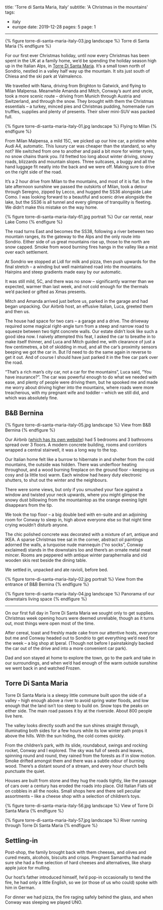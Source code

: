 title: 'Torre di Santa Maria, Italy'
subtitle: 'A Christmas in the mountains'
tags:
  - italy
  - europe
date: 2019-12-28
pages: 5
page: 1
---

{% figure torre-di-santa-maria-italy-03.jpg landscape %}
Torre di Santa Maria
{% endfigure %}

For our first ever Christmas holiday, until now every Christmas has been spent in the UK at a family home, we’d be spending the holiday season high up in the Italian Alps, in [Torre Di Santa Maria](https://en.wikipedia.org/wiki/Torre_di_Santa_Maria). It’s a small town north of Sondrio, nestled in a valley half way up the mountain. It sits just south of Chiesa and the ski park at Valmalenco.

We travelled with Nana, driving from Brighton to Gatwick, and flying to Milan Malpensa. Meanwhile Amanda and Mitch, Conway’s aunt and uncle, took a more scenic route – driving from Munich through Austria and Switzerland, and through the snow. They brought with them the Christmas essentials – a turkey, minced pies and Christmas pudding, homemade rum truffles, supplies and plenty of presents. Their silver mini-SUV was packed full.

{% figure torre-di-santa-maria-italy-01.jpg landscape %}
Flying to Milan
{% endfigure %}

From Milan Malpensa, a mild 15C, we picked up our hire car, a pristine white Audi A4, automatic. This luxury car was cheaper than the standard, so why not? We switched from one to another and paid a bit more for winter tyres, no snow chains thank you. I’d fretted too long about winter driving, snowy roads, blizzards and mountain slopes. Three suitcases, a buggy and all the hand luggage fit neatly into the back and we were off. Making sure to drive on the right side of the road.

It’s a 2 hour drive from Milan to the mountains, and most of it is flat. In the late afternoon sunshine we passed the outskirts of Milan, took a detour through Seregno, zipped by Lecco, and hugged the SS36 alongside Lake Como. I was looking forward to a beautiful and scenic drive alongside the lake, but the SS36 is all tunnel and every glimpse of tranquility is fleeting. We didn’t make this mistake on the way home.

{% figure torre-di-santa-maria-italy-61.jpg portrait %}
Our car rental, near Lake Como
{% endfigure %}

The road turns East and becomes the SS38, following a river between two mountain ranges, its the gateway to the Alps and the only route into Sondrio. Either side of us great mountains rise up, those to the north are snow capped. Smoke from wood burning fires hangs in the valley like a mist over each settlement.

At Sondrio we stopped at Lidl for milk and pizza, then push upwards for the final stretch – a winding but well maintained road into the mountains. Hairpins and steep gradients made easy by our automatic.

It was still mild, 5C, and there was no snow – significantly warmer than we expected, warmer than last week, and not cold enough for the thermals we’d packed or gifted as Xmas presents.

Mitch and Amanda arrived just before us, parked in the garage and had began unpacking. Our Airbnb host, an effusive Italian, Luca, greeted them and then us.

The house had space for two cars – a garage and a drive. The driveway required some magical right-angle turn from a steep and narrow road to squeeze between two tight concrete walls. Our estate didn’t look like such a good idea now. I naively attempted this feat, I asked the car to breathe in to make itself thinner, and Luca and Mitch guided me, with clearance of just a few centimetres, a bit of skidding in mud, and all the car’s proximity sensors beeping we got the car in. But I’d need to do the same again in reverse to get it out. And of course I should have just parked it in the free car park over the road.

“That’s a rich man’s city car, not a car for the mountains”, Luca said, “You have insurance?”. The car was powerful enough to do what we needed with ease, and plenty of people were driving them, but he spooked me and made me worry about driving higher into the mountains, where roads were more treacherous, with my pregnant wife and toddler – which we still did, and which was absolutely fine.

## B&B Bernina

{% figure torre-di-santa-maria-italy-05.jpg landscape %}
View from B&B Bernina
{% endfigure %}

Our Airbnb ([which has its own website](https://berninabb.com/)) had 5 bedrooms and 3 bathrooms spread over 3 floors. A modern concrete building, rooms and corridors wrapped a central stairwell, it was a long way to the top.

Our Italian home felt like a burrow to hibernate in and shelter from the cold mountains, the outside was hidden. There was underfloor heating throughout, and a wood burning fireplace on the ground floor – keeping us cosy and (a little too) warm. Each window had heavy duty electronic shutters, to shut out the winter and the neighbours.

There were some views, but only if you smushed your face against a window and twisted your neck upwards, where you might glimpse the snowy dust billowing from the mountaintop as the orange evening light disappears from the tip.

We took the top floor – a big double bed with en-suite and an adjoining room for Conway to sleep in, high above everyone else so that night time crying wouldn’t disturb anyone.

The chic polished concrete was decorated with a mixture of art, antique and IKEA. A sparse Christmas tree sat in the corner, abstract oil paintings adorned the walls, a turquoise nude mannequin (“no socks”, Conway exclaimed) stands in the downstairs loo and there’s an ornate metal meat mincer. Rooms are peppered with antique winter paraphernalia and old wooden skis rest beside the dining table.

We settled in, unpacked and ate ravioli, before bed.

{% figure torre-di-santa-maria-italy-02.jpg portrait %}
View from the entrance of B&B Bernina
{% endfigure %}

{% figure torre-di-santa-maria-italy-04.jpg landscape %}
Panorama of our downstairs living space
{% endfigure %}

---

On our first full day in Torre Di Santa Maria we sought only to get supplies. Christmas week opening hours were deemed unreliable, though as it turns out, most things were open most of the time.

After cereal, toast and freshly made cake from our attentive hosts, everyone but me and Conway headed out to Sondrio to get everything we’d need for the week – a big shop at Iperal. (Though not before I painstakingly backed the car out of the drive and into a more convenient car park).

Dad and son stayed at home to explore the town, go to the park and take in our surroundings, and when we’d had enough of the warm outside sunshine we went back in and watched Frozen.

## Torre Di Santa Maria

Torre Di Santa Maria is a sleepy little commune built upon the side of a valley – high enough above a river to avoid spring water floods, and low enough that the land isn’t too steep to build on. Snow tops the peaks on either side. The main road passes it by at the riverside. About 800 people live here.

The valley looks directly south and the sun shines straight through, illuminating both sides for a few hours while its low winter path props it above the hills. With the sun hiding, the cold comes quickly.

From the children’s park, with its slide, roundabout, swings and rocking rocket, Conway and I explored. The sky was full of seeds and leaves, spinning round and round, they rained from the forests as if in slow motion. Smoke drifted amongst them and there was a subtle odour of burning wood. There’s a distant sound of a stream, and every hour church bells punctuate the quiet.

Houses are built from stone and they hug the roads tightly, like the passage of cars over a century has eroded the roads into place. Old Italian Fiats sit on cobbles in all the nooks. Small shops here and there sell peculiar assortments – like a cheese shop with a selection of children’s toys.

{% figure torre-di-santa-maria-italy-56.jpg landscape %}
View of Torre Di Santa Maria
{% endfigure %}

{% figure torre-di-santa-maria-italy-57.jpg landscape %}
River running through Torre Di Santa Maria
{% endfigure %}

## Settling-in

Post-shop, the family brought back with them cheeses, and olives and cured meats, alcohols, biscuits and crisps. Pregnant Samantha had made sure she had a fine selection of hard cheeses and alternatives, like sharp apple juice for mulling.

Our host’s father introduced himself, he’d pop-in occasionally to tend the fire, he had only a little English, so we (or those of us who could) spoke with him in German.

For dinner we had pizza, the fire raging safely behind the glass, and when Conway was sleeping we played UNO.

